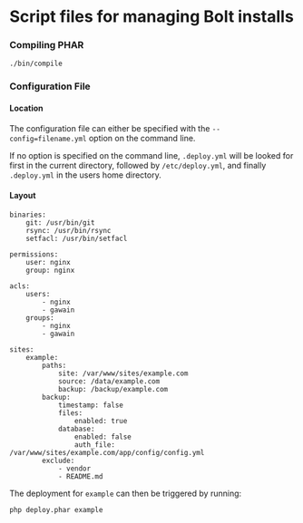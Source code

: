 Script files for managing Bolt installs
=======================================

### Compiling PHAR

```
./bin/compile
```

### Configuration File

#### Location

The configuration file can either be specified with the `--config=filename.yml` 
option on the command line.
 
If no option is specified on the command line, `.deploy.yml` will be looked for
first in the current directory, followed by `/etc/deploy.yml`, and finally 
`.deploy.yml` in the users home directory.

#### Layout

```
binaries:
    git: /usr/bin/git
    rsync: /usr/bin/rsync
    setfacl: /usr/bin/setfacl

permissions:
    user: nginx
    group: nginx

acls:
    users:
        - nginx
        - gawain
    groups:
        - nginx
        - gawain

sites:
    example:
        paths:
            site: /var/www/sites/example.com
            source: /data/example.com
            backup: /backup/example.com
        backup:
            timestamp: false
            files:
                enabled: true
            database:
                enabled: false
                auth_file: /var/www/sites/example.com/app/config/config.yml
        exclude:
            - vendor
            - README.md
```

The deployment for `example` can then be triggered by running:

```
php deploy.phar example
```
